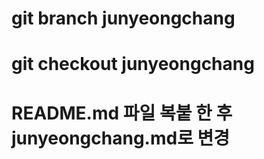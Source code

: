 # git branch junyeongchang

# git checkout junyeongchang

# README.md 파일 복붙 한 후 junyeongchang.md로 변경
